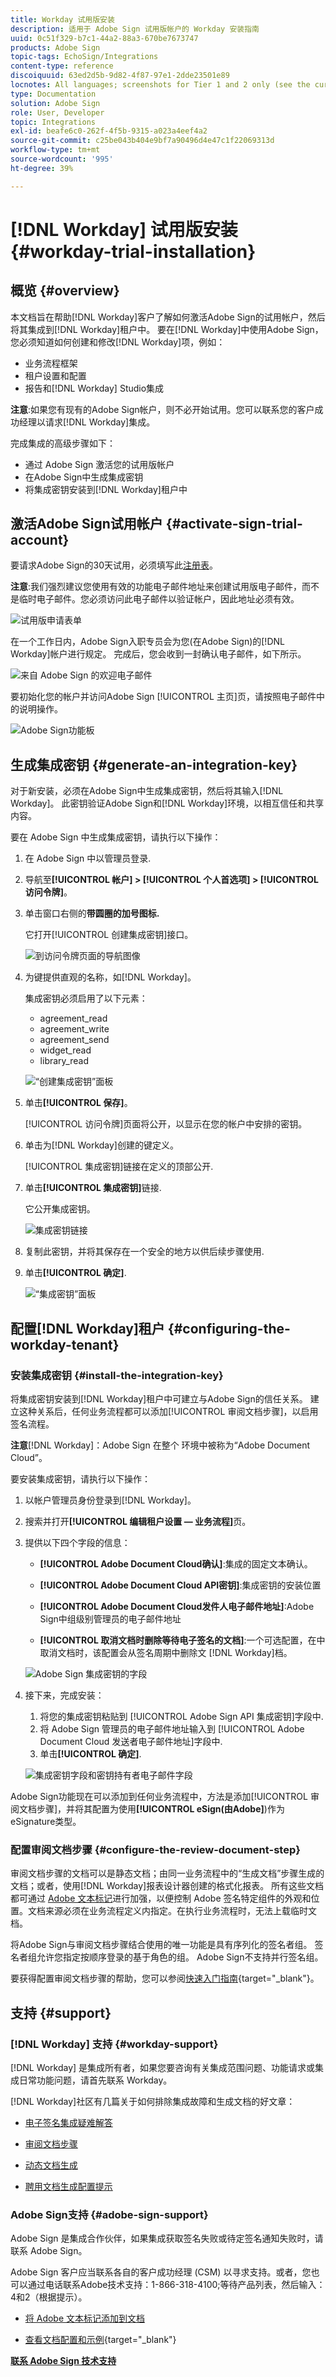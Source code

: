 ```yaml
---
title: Workday 试用版安装
description: 适用于 Adobe Sign 试用版帐户的 Workday 安装指南
uuid: 0c51f329-b7c1-44a2-88a3-670be7673747
products: Adobe Sign
topic-tags: EchoSign/Integrations
content-type: reference
discoiquuid: 63ed2d5b-9d82-4f87-97e1-2dde23501e89
locnotes: All languages; screenshots for Tier 1 and 2 only (see the currently published localized page for guidance)
type: Documentation
solution: Adobe Sign
role: User, Developer
topic: Integrations
exl-id: beafe6c0-262f-4f5b-9315-a023a4eef4a2
source-git-commit: c25be043b404e9bf7a90496d4e47c1f22069313d
workflow-type: tm+mt
source-wordcount: '995'
ht-degree: 39%

---
```


# [!DNL Workday] 试用版安装{#workday-trial-installation}

## 概览 {#overview}

本文档旨在帮助[!DNL Workday]客户了解如何激活Adobe Sign的试用帐户，然后将其集成到[!DNL Workday]租户中。 要在[!DNL Workday]中使用Adobe Sign，您必须知道如何创建和修改[!DNL Workday]项，例如：

* 业务流程框架
* 租户设置和配置
* 报告和[!DNL Workday] Studio集成

**注意**:如果您有现有的Adobe Sign帐户，则不必开始试用。您可以联系您的客户成功经理以请求[!DNL Workday]集成。

完成集成的高级步骤如下：

* 通过 Adobe Sign 激活您的试用版帐户
* 在Adobe Sign中生成集成密钥
* 将集成密钥安装到[!DNL Workday]租户中

## 激活Adobe Sign试用帐户 {#activate-sign-trial-account}

要请求Adobe Sign的30天试用，必须填写此[注册表](https://land.echosign.com/esign-trial-workday-registration.html)。

**注意**:我们强烈建议您使用有效的功能电子邮件地址来创建试用版电子邮件，而不是临时电子邮件。您必须访问此电子邮件以验证帐户，因此地址必须有效。

![试用版申请表单](images/trial-land.png)

在一个工作日内，Adobe Sign入职专员会为您(在Adobe Sign)的[!DNL Workday]帐户进行规定。 完成后，您会收到一封确认电子邮件，如下所示。

![来自 Adobe Sign 的欢迎电子邮件](images/welcome-email-2020.png)

要初始化您的帐户并访问Adobe Sign [!UICONTROL 主页]页，请按照电子邮件中的说明操作。

![Adobe Sign功能板](images/classic-home.png)

## 生成集成密钥 {#generate-an-integration-key}

对于新安装，必须在Adobe Sign中生成集成密钥，然后将其输入[!DNL Workday]。 此密钥验证Adobe Sign和[!DNL Workday]环境，以相互信任和共享内容。

要在 Adobe Sign 中生成集成密钥，请执行以下操作：

1. 在 Adobe Sign 中以管理员登录.
1. 导航至&#x200B;**[!UICONTROL **帐户]** > **[!UICONTROL 个人首选项]** > **[!UICONTROL 访问令牌**]**。
1. 单击窗口右侧的&#x200B;**带圆圈的加号图标.**

   它打开[!UICONTROL 创建集成密钥]接口。

   ![到访问令牌页面的导航图像](images/navigate-to-group-accesstokens.png)

1. 为键提供直观的名称，如[!DNL Workday]。

   集成密钥必须启用了以下元素：

   * agreement_read
   * agreement_write
   * agreement_send
   * widget_read
   * library_read

   ![“创建集成密钥”面板](images/create-integration-key-575.png)

1. 单击&#x200B;**[!UICONTROL 保存]**。

   [!UICONTROL 访问令牌]页面将公开，以显示在您的帐户中安排的密钥。

1. 单击为[!DNL Workday]创建的键定义。

   [!UICONTROL 集成密钥]链接在定义的顶部公开.

1. 单击&#x200B;**[!UICONTROL 集成密钥]**&#x200B;链接.

   它公开集成密钥。

   ![集成密钥链接](images/integration-key.png)

1. 复制此密钥，并将其保存在一个安全的地方以供后续步骤使用.
1. 单击&#x200B;**[!UICONTROL 确定]**.

   ![“集成密钥”面板](images/copy-the-key-575.png)

## 配置[!DNL Workday]租户 {#configuring-the-workday-tenant}

### 安装集成密钥 {#install-the-integration-key}

将集成密钥安装到[!DNL Workday]租户中可建立与Adobe Sign的信任关系。 建立这种关系后，任何业务流程都可以添加[!UICONTROL 审阅文档步骤]，以启用签名流程。

**注意**[!DNL Workday]：Adobe Sign 在整个 环境中被称为“Adobe Document Cloud”。

要安装集成密钥，请执行以下操作：

1. 以帐户管理员身份登录到[!DNL Workday]。
1. 搜索并打开&#x200B;**[!UICONTROL 编辑租户设置 — 业务流程]**&#x200B;页。

1. 提供以下四个字段的信息：

   * **[!UICONTROL Adobe Document Cloud确认]**:集成的固定文本确认。

   * **[!UICONTROL Adobe Document Cloud API密钥]**:集成密钥的安装位置

   * **[!UICONTROL Adobe Document Cloud发件人电子邮件地址]**:Adobe Sign中组级别管理员的电子邮件地址

   * **[!UICONTROL 取消文档时删除等待电子签名的文档]**:一个可选配置，在中取消文档时，该配置会从签名周期中删除文 [!DNL Workday]档。

   ![Adobe Sign 集成密钥的字段](images/bp-filled-torn2-575.png)

1. 接下来，完成安装：

   1. 将您的集成密钥粘贴到 [!UICONTROL Adobe Sign API 集成密钥]字段中.
   1. 将 Adobe Sign 管理员的电子邮件地址输入到 [!UICONTROL Adobe Document Cloud 发送者电子邮件地址]字段中.
   1. 单击&#x200B;**[!UICONTROL 确定]**.

   ![集成密钥字段和密钥持有者电子邮件字段](images/bp-filled-small.png)

Adobe Sign功能现在可以添加到任何业务流程中，方法是添加[!UICONTROL 审阅文档步骤]，并将其配置为使用&#x200B;**[!UICONTROL eSign(由Adobe]**)作为eSignature类型。

### 配置审阅文档步骤 {#configure-the-review-document-step}

审阅文档步骤的文档可以是静态文档；由同一业务流程中的“生成文档”步骤生成的文档；或者，使用[!DNL Workday]报表设计器创建的格式化报表。 所有这些文档都可通过 [Adobe 文本标记](https://adobe.com/go/adobesign_text_tag_guide_cn)进行加强，以便控制 Adobe 签名特定组件的外观和位置。文档来源必须在业务流程定义内指定。在执行业务流程时，无法上载临时文档。

将Adobe Sign与审阅文档步骤结合使用的唯一功能是具有序列化的签名者组。 签名者组允许您指定按顺序登录的基于角色的组。 Adobe Sign不支持并行签名组。

要获得配置审阅文档步骤的帮助，您可以参阅[快速入门指南](https://adobe.com//go/adobesign_workday_quick_start){target=&quot;_blank&quot;}。

## 支持 {#support}

### [!DNL Workday] 支持 {#workday-support}

[!DNL Workday] 是集成所有者，如果您要咨询有关集成范围问题、功能请求或集成日常功能问题，请首先联系 Workday。

[!DNL Workday]社区有几篇关于如何排除集成故障和生成文档的好文章：

* [电子签名集成疑难解答](https://doc.workday.com/#/reader/3DMnG~27o049IYFWETFtTQ/zhA~hYllD3Hv1wu0CvHH_g)
* [审阅文档步骤](https://doc.workday.com/#/reader/3DMnG~27o049IYFWETFtTQ/TboWWKQemecNipWgxLAjqg)
* [动态文档生成](https://community.workday.com/node/176443)

* [聘用文档生成配置提示](https://community.workday.com/node/183242)

### Adobe Sign支持 {#adobe-sign-support}

Adobe Sign 是集成合作伙伴，如果集成获取签名失败或待定签名通知失败时，请联系 Adobe Sign。

Adobe Sign 客户应当联系各自的客户成功经理 (CSM) 以寻求支持。或者，您也可以通过电话联系Adobe技术支持：1-866-318-4100;等待产品列表，然后输入：4和2（根据提示）。

* [将 Adobe 文本标记添加到文档](https://adobe.com/go/adobesign_text_tag_guide)

* [查看文档配置和示例](https://www.adobe.com//go/adobesign_workday_quick_start){target=&quot;_blank&quot;}

[**联系 Adobe Sign 技术支持**](https://www.adobe.com/go/adobesign-support-center)
